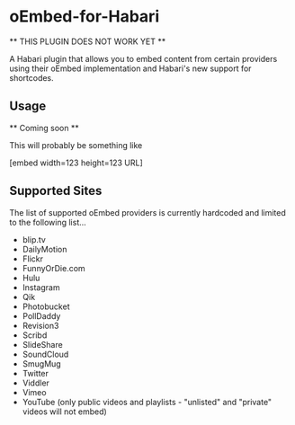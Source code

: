 oEmbed-for-Habari
=================

** THIS PLUGIN DOES NOT WORK YET **

A Habari plugin that allows you to embed content from certain providers using their oEmbed implementation and Habari's new support for shortcodes.

Usage
-----

** Coming soon **

This will probably be something like 

[embed width=123 height=123 URL]

Supported Sites
----------------

The list of supported oEmbed providers is currently hardcoded and limited to the following list...

 * blip.tv
 * DailyMotion
 * Flickr
 * FunnyOrDie.com
 * Hulu
 * Instagram
 * Qik
 * Photobucket
 * PollDaddy
 * Revision3
 * Scribd
 * SlideShare
 * SoundCloud
 * SmugMug
 * Twitter
 * Viddler
 * Vimeo
 * YouTube (only public videos and playlists - "unlisted" and "private" videos will not embed)

